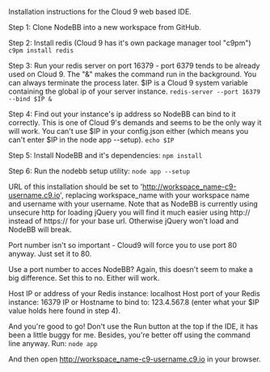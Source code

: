 Installation instructions for the Cloud 9 web based IDE.

Step 1: Clone NodeBB into a new workspace from GitHub.

Step 2: Install redis (Cloud 9 has it's own package manager tool "c9pm")
`c9pm install redis`

Step 3: Run your redis server on port 16379 - port 6379 tends to be already used on Cloud 9. The "&" makes the command run in the background. You can always terminate the process later. $IP is a Cloud 9 system variable containing the global ip of your server instance.
`redis-server --port 16379 --bind $IP &`

Step 4: Find out your instance's ip address so NodeBB can bind to it correctly. This is one of Cloud 9's demands and seems to be the only way it will work. You can't use $IP in your config.json either (which means you can't enter $IP in the node app --setup).
`echo $IP`

Step 5: Install NodeBB and it's dependencies:
`npm install`

Step 6: Run the nodebb setup utility:
`node app --setup`

URL of this installation should be set to 'http://workspace_name-c9-username.c9.io', replacing workspace_name with your workspace name and username with your username. Note that as NodeBB is currently using unsecure http for loading jQuery you will find it much easier using http:// instead of https:// for your base url. Otherwise jQuery won't load and NodeBB will break.

Port number isn't so important - Cloud9 will force you to use port 80 anyway. Just set it to 80.

Use a port number to acces NodeBB? Again, this doesn't seem to make a big difference. Set this to no. Either will work.

Host IP or address of your Redis instance: localhost
Host port of your Redis instance: 16379
IP or Hostname to bind to: 123.4.567.8 (enter what your $IP value holds here found in step 4).

And you're good to go! Don't use the Run button at the top if the IDE, it has been a little buggy for me. Besides, you're better off using the command line anyway. Run:
`node app`

And then open http://workspace_name-c9-username.c9.io in your browser.